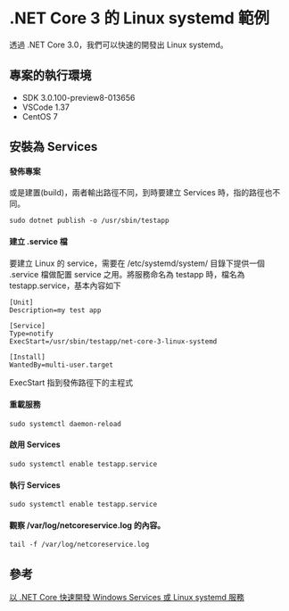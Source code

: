 # .NET Core 3 的 Linux systemd 範例

透過 .NET Core 3.0，我們可以快速的開發出 Linux systemd。

## 專案的執行環境

* SDK 3.0.100-preview8-013656
* VSCode 1.37
* CentOS 7

## 安裝為 Services

#### 發佈專案

或是建置(build)，兩者輸出路徑不同，到時要建立 Services 時，指的路徑也不同。
```
sudo dotnet publish -o /usr/sbin/testapp
```

#### 建立 .service 檔
要建立 Linux 的 service，需要在 /etc/systemd/system/ 目錄下提供一個 .service 檔做配置 service 之用。將服務命名為 testapp 時，檔名為 testapp.service，基本內容如下
```
[Unit]
Description=my test app

[Service]
Type=notify
ExecStart=/usr/sbin/testapp/net-core-3-linux-systemd

[Install]
WantedBy=multi-user.target
```
ExecStart 指到發佈路徑下的主程式

#### 重載服務
```
sudo systemctl daemon-reload
```

#### 啟用 Services
```
sudo systemctl enable testapp.service
```

#### 執行 Services
```
sudo systemctl enable testapp.service
```

#### 觀察 /var/log/netcoreservice.log 的內容。
```
tail -f /var/log/netcoreservice.log
```

## 參考

[以 .NET Core 快速開發 Windows Services 或 Linux systemd 服務](http://yingclin.github.io/2019/windows-services-or-linux-systemd-in-netcore.html)

